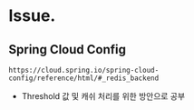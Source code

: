 
# Issue. 
  ## Spring Cloud Config
    https://cloud.spring.io/spring-cloud-config/reference/html/#_redis_backend
   * Threshold 값 및 캐쉬 처리를 위한 방안으로 공부
